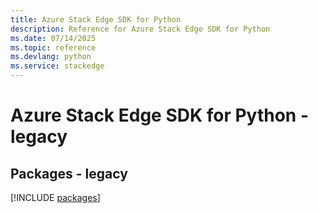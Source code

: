 ```yaml
---
title: Azure Stack Edge SDK for Python
description: Reference for Azure Stack Edge SDK for Python
ms.date: 07/14/2025
ms.topic: reference
ms.devlang: python
ms.service: stackedge
---
```

# Azure Stack Edge SDK for Python - legacy
## Packages - legacy
[!INCLUDE [packages](stack-edge-index.md)]